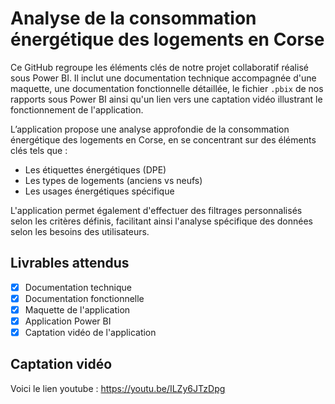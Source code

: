 # Analyse de la consommation énergétique des logements en Corse


Ce GitHub regroupe les éléments clés de notre projet collaboratif réalisé sous Power BI. Il inclut une documentation technique accompagnée d'une maquette, une documentation fonctionnelle détaillée, le fichier `.pbix` de nos rapports sous Power BI ainsi qu'un lien vers une captation vidéo illustrant le fonctionnement de l'application.  

L’application propose une analyse approfondie de la consommation énergétique des logements en Corse, en se concentrant sur des éléments clés tels que :  
- Les étiquettes énergétiques (DPE)
- Les types de logements (anciens vs neufs)
- Les usages énergétiques spécifique

L'application permet également d'effectuer des filtrages personnalisés selon les critères définis, facilitant ainsi l'analyse spécifique des données selon les besoins des utilisateurs.

## Livrables attendus 

- [x] Documentation technique
- [x] Documentation fonctionnelle
- [x] Maquette de l'application
- [x] Application Power BI
- [x] Captation vidéo de l'application

## Captation vidéo

Voici le lien youtube :  https://youtu.be/ILZy6JTzDpg
